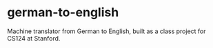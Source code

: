 german-to-english
=================

Machine translator from German to English, built as a class project for CS124 at Stanford. 

